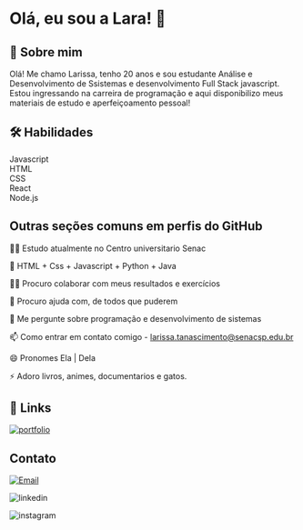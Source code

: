 # Olá, eu sou a Lara! 👋


## 🚀 Sobre mim
Olá! Me chamo Larissa, tenho 20 anos e sou estudante Análise e Desenvolvimento de Ssistemas e desenvolvimento Full Stack javascript. Estou ingressando na carreira de programação e aqui disponibilizo meus materiais de estudo e aperfeiçoamento pessoal!


## 🛠 Habilidades

Javascript <br>
HTML <br>
CSS <br>
React <br>
Node.js <br>



## Outras seções comuns em perfis do GitHub
👩‍💻 Estudo atualmente no Centro universitario Senac

🧠 HTML + Css + Javascript + Python + Java

👯‍♀️ Procuro colaborar com meus resultados e exercícios

🤔 Procuro ajuda com, de todos que puderem

💬 Me pergunte sobre programação e desenvolvimento de sistemas

📫 Como entrar em contato comigo - larissa.tanascimento@senacsp.edu.br

😄 Pronomes Ela | Dela

⚡️ Adoro livros, animes, documentarios e gatos.


## 🔗 Links
[![portfolio](https://img.shields.io/badge/my_portfolio-000?style=for-the-badge&logo=ko-fi&logoColor=white)](https://github.com/LariAraujo1)

## Contato

[![Email](https://img.shields.io/badge/Gmail-D14836?style=for-the-badge&logo=gmail&logoColor=white%22"mailto:contato@seu-usuário-aqui"><img)](https://teams.microsoft.com/_#/school/teams-grid/General?ctx=teamsGrid)

![linkedin](https://img.shields.io/badge/-LinkedIn-%230077B5?style=for-the-badge&logo=linkedin&]logoColor=white")

![instagram](https://img.shields.io/badge/-Instagram-%23E4405F?style=for-the-badge&logo=instagram&logoColor=white%22)
